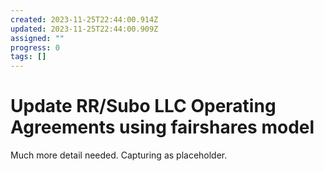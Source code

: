 ```yaml
---
created: 2023-11-25T22:44:00.914Z
updated: 2023-11-25T22:44:00.909Z
assigned: ""
progress: 0
tags: []
---
```


#  Update RR/Subo LLC Operating Agreements using fairshares model

Much more detail needed. Capturing as placeholder.
